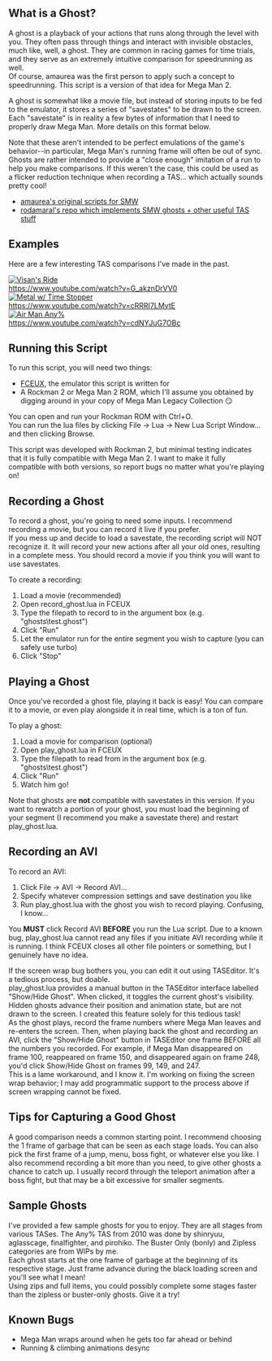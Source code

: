 ## What is a Ghost?

A ghost is a playback of your actions that runs along through the level with you. They often pass through things
and interact with invisible obstacles, much like, well, a ghost. They are common in racing games for time trials,
and they serve as an extremely intuitive comparison for speedrunning as well.  
Of course, amaurea  was the first person to apply such a concept to speedrunning. This script is a version
of that idea for Mega Man 2.

A ghost is somewhat like a movie file, but instead of storing inputs to be fed to the emulator, it stores a series of
"savestates" to be drawn to the screen. Each "savestate" is in reality a few bytes of information that I need to properly
draw Mega Man. More details on this format below.

Note that these aren't intended to be perfect emulations of the game's behavior--in particular, Mega Man's running frame
will often be out of sync. Ghosts are rather intended to provide a "close enough" imitation of a run to help you make
comparisons. If this weren't the case, this could be used as a flicker reduction technique when recording a TAS...
which actually sounds pretty cool!

- [amaurea's original scripts for SMW](http://tasvideos.org/forum/viewtopic.php?p=219824&highlight=#219824)
- [rodamaral's repo which implements SMW ghosts + other useful TAS stuff](https://github.com/rodamaral/smw-tas)  

## Examples

Here are a few interesting TAS comparisons I've made in the past.

[![Visan's Ride](https://img.youtube.com/vi/G_akznDrVV0/0.jpg)](https://www.youtube.com/watch?v=G_akznDrVV0)  
https://www.youtube.com/watch?v=G_akznDrVV0  
[![Metal w/ Time Stopper](https://img.youtube.com/vi/cRRRI7LMytE/0.jpg)](https://www.youtube.com/watch?v=cRRRI7LMytE)  
https://www.youtube.com/watch?v=cRRRI7LMytE  
[![Air Man Any%](https://img.youtube.com/vi/cdNYJuG7OBc/0.jpg)](https://www.youtube.com/watch?v=cdNYJuG7OBc)  
https://www.youtube.com/watch?v=cdNYJuG7OBc  

## Running this Script

To run this script, you will need two things:
- [FCEUX](http://www.fceux.com/web/home.html), the emulator this script is written for
- A Rockman 2 or Mega Man 2 ROM, which I'll assume you obtained by digging around in your copy of Mega Man Legacy Collection 😏

You can open and run your Rockman ROM with Ctrl+O.  
You can run the lua files by clicking File -> Lua -> New Lua Script Window... and then clicking Browse.

This script was developed with Rockman 2, but minimal testing indicates that it is fully compatible with Mega Man 2. I want to make it fully compatible with both versions, so report bugs no matter what you're playing on!


## Recording a Ghost

To record a ghost, you're going to need some inputs. I recommend recording a movie, but you can record it live if you prefer.  
If you mess up and decide to load a savestate, the recording script will NOT recognize it. It will record your new actions
after all your old ones, resulting in a complete mess. You should record a movie if you think you will want to use savestates.

To create a recording:
  1. Load a movie (recommended)
  2. Open record_ghost.lua in FCEUX
  3. Type the filepath to record to in the argument box (e.g. "ghosts\test.ghost")
  4. Click "Run"
  5. Let the emulator run for the entire segment you wish to capture (you can safely use turbo)
  6. Click "Stop"  
  
  
## Playing a Ghost

Once you've recorded a ghost file, playing it back is easy! You can compare it to a movie, or even play alongside it in
real time, which is a ton of fun.

To play a ghost:
  1. Load a movie for comparison (optional)
  2. Open play_ghost.lua in FCEUX
  3. Type the filepath to read from in the argument box (e.g. "ghosts\test.ghost")
  4. Click "Run"
  5. Watch him go!
  
Note that ghosts are **not** compatible with savestates in this version. If you want to rewatch a portion of your ghost, you
must load the beginning of your segment (I recommend you make a savestate there) and restart play_ghost.lua.  


## Recording an AVI

To record an AVI:
  1. Click File -> AVI -> Record AVI...
  2. Specify whatever compression settings and save destination you like
  3. Run play_ghost.lua with the ghost you wish to record playing. Confusing, I know...
  
You **MUST** click Record AVI **BEFORE** you run the Lua script. Due to a known bug, play_ghost.lua cannot read any files if you initiate
AVI recording while it is running. I think FCEUX closes all other file pointers or something, but I genuinely have no idea.

If the screen wrap bug bothers you, you can edit it out using TASEditor. It's a tedious process, but doable.  
play_ghost.lua provides a manual button in the TASEditor interface labelled "Show/Hide Ghost". When clicked, it toggles the current
ghost's visibility. Hidden ghosts advance their position and animation state, but are not drawn to the screen. I created this feature
solely for this tedious task!  
As the ghost plays, record the frame numbers where Mega Man leaves and re-enters the screen. Then, when playing back the ghost
and recording an AVI, click the "Show/Hide Ghost" button in TASEditor one frame BEFORE all the numbers you recorded. For example,
if Mega Man disappeared on frame 100, reappeared on frame 150, and disappeared again on frame 248, you'd click Show/Hide Ghost on
frames 99, 149, and 247.  
This is a lame workaround, and I know it. I'm working on fixing the screen wrap behavior; I may add programmatic support to the process
above if screen wrapping cannot be fixed.  


## Tips for Capturing a Good Ghost

A good comparison needs a common starting point. I recommend choosing the 1 frame of garbage that can be seen as each
stage loads. You can also pick the first frame of a jump, menu, boss fight, or whatever else you like. I also recommend recording
a bit more than you need, to give other ghosts a chance to catch up. I usually record through the teleport animation after
a boss fight, but that may be a bit excessive for smaller segments.


## Sample Ghosts

I've provided a few sample ghosts for you to enjoy. They are all stages from various TASes. The Any% TAS from 2010 was done by
shinryuu, aglasscage, finalfighter, and pirohiko. The Buster Only (bonly) and Zipless categories are from WIPs by me.  
Each ghost starts at the one frame of garbage at the beginning of its respective stage. Just frame advance during the black loading
screen and you'll see what I mean!  
Using zips and full items, you could possibly complete some stages faster than the zipless or buster-only ghosts. Give it a try!


## Known Bugs

- Mega Man wraps around when he gets too far ahead or behind
- Running & climbing animations desync

